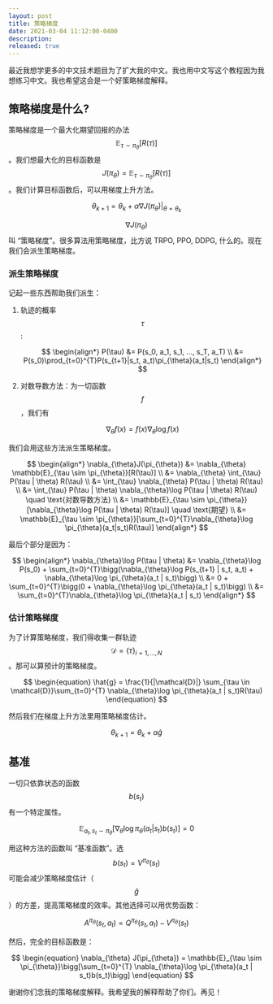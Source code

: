 ```yaml
---
layout: post
title: 策略梯度
date: 2021-03-04 11:12:00-0400
description:
released: true
---
```




最近我想学更多的中文技术题目为了扩大我的中文。我也用中文写这个教程因为我想练习中文。我也希望这会是一个好策略梯度解释。


## 策略梯度是什么?

策略梯度是一个最大化期望回报的办法 $$\mathbb{E}_{\tau \sim \pi_{\theta}}[R(\tau)]$$。我们想最大化的目标函数是 $$J(\pi_{\theta}) = \mathbb{E}_{\tau \sim \pi_{\theta}}[R(\tau)]$$。我们计算目标函数后，可以用梯度上升方法。

$$\theta_{k+1} = \theta_{k} + \alpha \nabla J(\pi_{\theta})\rvert_{\theta=\theta_{k}}$$

$$\nabla J(\pi_{\theta})$$叫 “策略梯度”。很多算法用策略梯度，比方说 TRPO, PPO, DDPG, 什么的。现在我们会派生策略梯度。

### 派生策略梯度

记起一些东西帮助我们派生：

1. 轨迹的概率 $$\tau$$:
    
    $$
    \begin{align*}
        P(\tau) &= P(s_0, a_1, s_1, ..., s_T, a_T) \\
        &= P(s_0)\prod_{t=0}^{T}P(s_{t+1}|s_t, a_t)\pi_{\theta}(a_t|s_t)
    \end{align*}
    $$

2. 对数导数方法：为一切函数 $$f$$，我们有

    $$\nabla_{\theta}f(x) = f(x)\nabla_{\theta}\log f(x)$$

我们会用这些方法派生策略梯度。

$$
\begin{align*}
    \nabla_{\theta}J(\pi_{\theta}) &= \nabla_{\theta} \mathbb{E}_{\tau \sim \pi_{\theta}}[R(\tau)] \\
    &= \nabla_{\theta} \int_{\tau} P(\tau | \theta) R(\tau) \\
    &= \int_{\tau} \nabla_{\theta} P(\tau | \theta) R(\tau) \\
    &= \int_{\tau} P(\tau | \theta) \nabla_{\theta}\log P(\tau | \theta) R(\tau) \quad \text{对数导数方法} \\
    &= \mathbb{E}_{\tau \sim \pi_{\theta}}[\nabla_{\theta}\log P(\tau | \theta) R(\tau)] \quad \text{期望} \\
    &= \mathbb{E}_{\tau \sim \pi_{\theta}}[\sum_{t=0}^{T}\nabla_{\theta}\log \pi_{\theta}(a_t|s_t)R(\tau)]
\end{align*}
$$

最后个部分是因为：

$$
\begin{align*}
    \nabla_{\theta}\log P(\tau | \theta) &= \nabla_{\theta}\log P(s_0) + \sum_{t=0}^{T}\bigg(\nabla_{\theta}\log P(s_{t+1} | s_t, a_t) + \nabla_{\theta}\log \pi_{\theta}(a_t | s_t)\bigg) \\
    &= 0 + \sum_{t=0}^{T}\bigg(0 + \nabla_{\theta}\log \pi_{\theta}(a_t | s_t)\bigg) \\
    &= \sum_{t=0}^{T}\nabla_{\theta}\log \pi_{\theta}(a_t | s_t)
\end{align*}
$$

### 估计策略梯度

为了计算策略梯度，我们得收集一群轨迹 $$\mathcal{D}= \{\tau\}_{i=1, ..., N}$$。那可以算预计的策略梯度。

$$
\begin{equation}
    \hat{g} = \frac{1}{|\mathcal{D}|} \sum_{\tau \in \mathcal{D}}\sum_{t=0}^{T} \nabla_{\theta}\log \pi_{\theta}(a_t | s_t)R(\tau)
\end{equation}
$$

然后我们在梯度上升方法里用策略梯度估计。

$$\theta_{k+1} = \theta_{k} + \alpha \hat{g}$$


## 基准

一切只依靠状态的函数 $$b(s_t)$$ 有一个特定属性。

$$
\begin{equation}
    \mathbb{E}_{a_t,s_t \sim \pi_{\theta}}[\nabla_{\theta}\log \pi_{\theta}(a_t|s_t)b(s_t)] = 0
\end{equation}
$$

用这种方法的函数叫 “基准函数”。选 $$b(s_t) = V^{\pi_{\theta}}(s_t)$$ 可能会减少策略梯度估计（$$\hat{g}$$）的方差，提高策略梯度的效率。其他选择可以用优势函数：

$$A^{\pi_{\theta}}(s_t, a_t) = Q^{\pi_{\theta}}(s_t, a_t) - V^{\pi_{\theta}}(s_t)$$

然后，完全的目标函数是：

$$
\begin{equation}
    \nabla_{\theta} J(\pi_{\theta}) = \mathbb{E}_{\tau \sim \pi_{\theta}}\bigg[\sum_{t=0}^{T} \nabla_{\theta}\log \pi_{\theta}(a_t | s_t)b(s_t)\bigg]
\end{equation}
$$

谢谢你们念我的策略梯度解释。我希望我的解释帮助了你们。再见！
